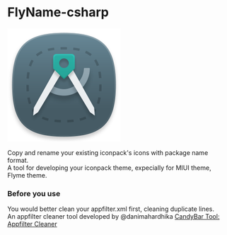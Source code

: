 # FlyName-csharp
![alt text](https://raw.githubusercontent.com/antoniacrespoa2/FlyName-csharp/master/appfilte_to_flyme_theme_icons/Res/designer_tools.png)

Copy and rename your existing iconpack's icons with package name format.  
A tool for developing your iconpack theme, expecially for MIUI theme, Flyme theme.

### Before you use
You would better clean your appfilter.xml first, cleaning duplicate lines.  
An appfilter cleaner tool developed by @danimahardhika [CandyBar Tool: Appfilter Cleaner](https://github.com/danimahardhika/candybar-library/wiki/CandyBar-Tools#2-appfilter-cleaner)
